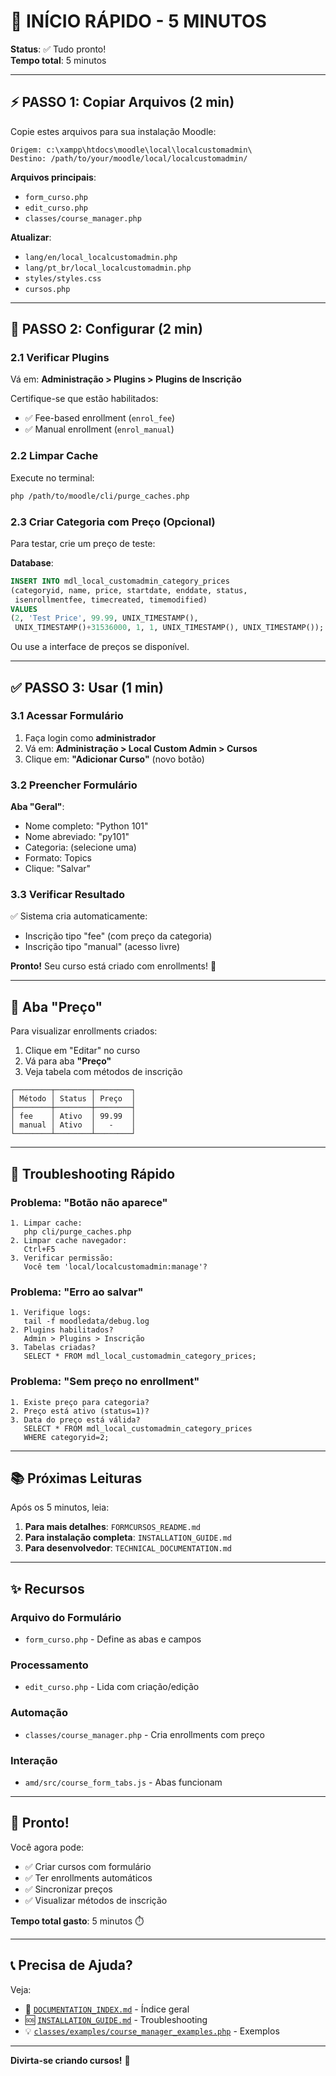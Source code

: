 # 🚀 INÍCIO RÁPIDO - 5 MINUTOS

**Status**: ✅ Tudo pronto!  
**Tempo total**: 5 minutos  

---

## ⚡ PASSO 1: Copiar Arquivos (2 min)

Copie estes arquivos para sua instalação Moodle:

```
Origem: c:\xampp\htdocs\moodle\local\localcustomadmin\
Destino: /path/to/your/moodle/local/localcustomadmin/
```

**Arquivos principais**:
- `form_curso.php`
- `edit_curso.php`
- `classes/course_manager.php`

**Atualizar**:
- `lang/en/local_localcustomadmin.php`
- `lang/pt_br/local_localcustomadmin.php`
- `styles/styles.css`
- `cursos.php`

---

## 🔧 PASSO 2: Configurar (2 min)

### 2.1 Verificar Plugins

Vá em: **Administração > Plugins > Plugins de Inscrição**

Certifique-se que estão habilitados:
- ✅ Fee-based enrollment (`enrol_fee`)
- ✅ Manual enrollment (`enrol_manual`)

### 2.2 Limpar Cache

Execute no terminal:
```bash
php /path/to/moodle/cli/purge_caches.php
```

### 2.3 Criar Categoria com Preço (Opcional)

Para testar, crie um preço de teste:

**Database**:
```sql
INSERT INTO mdl_local_customadmin_category_prices 
(categoryid, name, price, startdate, enddate, status, 
 isenrollmentfee, timecreated, timemodified)
VALUES
(2, 'Test Price', 99.99, UNIX_TIMESTAMP(), 
 UNIX_TIMESTAMP()+31536000, 1, 1, UNIX_TIMESTAMP(), UNIX_TIMESTAMP());
```

Ou use a interface de preços se disponível.

---

## ✅ PASSO 3: Usar (1 min)

### 3.1 Acessar Formulário

1. Faça login como **administrador**
2. Vá em: **Administração > Local Custom Admin > Cursos**
3. Clique em: **"Adicionar Curso"** (novo botão)

### 3.2 Preencher Formulário

**Aba "Geral"**:
- Nome completo: "Python 101"
- Nome abreviado: "py101"
- Categoria: (selecione uma)
- Formato: Topics
- Clique: "Salvar"

### 3.3 Verificar Resultado

✅ Sistema cria automaticamente:
- Inscrição tipo "fee" (com preço da categoria)
- Inscrição tipo "manual" (acesso livre)

**Pronto!** Seu curso está criado com enrollments! 🎉

---

## 🎯 Aba "Preço"

Para visualizar enrollments criados:

1. Clique em "Editar" no curso
2. Vá para aba **"Preço"**
3. Veja tabela com métodos de inscrição

```
┌────────┬────────┬────────┐
│ Método │ Status │ Preço  │
├────────┼────────┼────────┤
│ fee    │ Ativo  │ 99.99  │
│ manual │ Ativo  │   -    │
└────────┴────────┴────────┘
```

---

## 🐛 Troubleshooting Rápido

### Problema: "Botão não aparece"
```
1. Limpar cache:
   php cli/purge_caches.php
2. Limpar cache navegador:
   Ctrl+F5
3. Verificar permissão:
   Você tem 'local/localcustomadmin:manage'?
```

### Problema: "Erro ao salvar"
```
1. Verifique logs:
   tail -f moodledata/debug.log
2. Plugins habilitados?
   Admin > Plugins > Inscrição
3. Tabelas criadas?
   SELECT * FROM mdl_local_customadmin_category_prices;
```

### Problema: "Sem preço no enrollment"
```
1. Existe preço para categoria?
2. Preço está ativo (status=1)?
3. Data do preço está válida?
   SELECT * FROM mdl_local_customadmin_category_prices
   WHERE categoryid=2;
```

---

## 📚 Próximas Leituras

Após os 5 minutos, leia:

1. **Para mais detalhes**: `FORMCURSOS_README.md`
2. **Para instalação completa**: `INSTALLATION_GUIDE.md`
3. **Para desenvolvedor**: `TECHNICAL_DOCUMENTATION.md`

---

## ✨ Recursos

### Arquivo do Formulário
- `form_curso.php` - Define as abas e campos

### Processamento
- `edit_curso.php` - Lida com criação/edição

### Automação
- `classes/course_manager.php` - Cria enrollments com preço

### Interação
- `amd/src/course_form_tabs.js` - Abas funcionam

---

## 🎉 Pronto!

Você agora pode:
- ✅ Criar cursos com formulário
- ✅ Ter enrollments automáticos
- ✅ Sincronizar preços
- ✅ Visualizar métodos de inscrição

**Tempo total gasto**: 5 minutos ⏱️

---

## 📞 Precisa de Ajuda?

Veja:
- 📖 [`DOCUMENTATION_INDEX.md`](DOCUMENTATION_INDEX.md) - Índice geral
- 🆘 [`INSTALLATION_GUIDE.md`](INSTALLATION_GUIDE.md) - Troubleshooting
- 💡 [`classes/examples/course_manager_examples.php`](classes/examples/course_manager_examples.php) - Exemplos

---

**Divirta-se criando cursos!** 🚀
